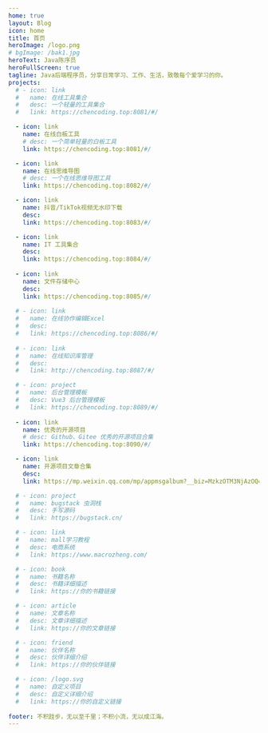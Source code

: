 ```yaml
---
home: true
layout: Blog
icon: home
title: 首页
heroImage: /logo.png
# bgImage: /bak1.jpg
heroText: Java陈序员
heroFullScreen: true
tagline: Java后端程序员，分享日常学习、工作、生活，致敬每个爱学习的你。
projects:
  # - icon: link
  #   name: 在线工具集合
  #   desc: 一个轻量的工具集合
  #   link: https://chencoding.top:8081/#/

  - icon: link
    name: 在线白板工具
    # desc: 一个简单轻量的白板工具
    link: https://chencoding.top:8081/#/

  - icon: link
    name: 在线思维导图
    # desc: 一个在线思维导图工具
    link: https://chencoding.top:8082/#/

  - icon: link
    name: 抖音/TikTok视频无水印下载
    desc: 
    link: https://chencoding.top:8083/#/

  - icon: link
    name: IT 工具集合
    desc: 
    link: https://chencoding.top:8084/#/
  
  - icon: link
    name: 文件存储中心
    desc: 
    link: https://chencoding.top:8085/#/
  
  # - icon: link
  #   name: 在线协作编辑Excel
  #   desc: 
  #   link: https://chencoding.top:8086/#/
  
  # - icon: link
  #   name: 在线知识库管理
  #   desc: 
  #   link: http://chencoding.top:8087/#/

  # - icon: project
  #   name: 后台管理模板
  #   desc: Vue3 后台管理模板
  #   link: https://chencoding.top:8089/#/
  
  - icon: link
    name: 优秀的开源项目
    # desc: Github、Gitee 优秀的开源项目合集
    link: https://chencoding.top:8090/#/

  - icon: link
    name: 开源项目文章合集
    desc: 
    link: https://mp.weixin.qq.com/mp/appmsgalbum?__biz=MzkzOTM3NjAzOQ==&action=getalbum&album_id=2783119709868212224&scene=126&sessionid=-659761542&uin=&key=&devicetype=Windows+11+x64&version=6309092b&lang=zh_CN&ascene=0&session_us=gh_b840974cfe99

  # - icon: project
  #   name: bugstack 虫洞栈
  #   desc: 手写源码
  #   link: https://bugstack.cn/

  # - icon: link
  #   name: mall学习教程
  #   desc: 电商系统
  #   link: https://www.macrozheng.com/

  # - icon: book
  #   name: 书籍名称
  #   desc: 书籍详细描述
  #   link: https://你的书籍链接

  # - icon: article
  #   name: 文章名称
  #   desc: 文章详细描述
  #   link: https://你的文章链接

  # - icon: friend
  #   name: 伙伴名称
  #   desc: 伙伴详细介绍
  #   link: https://你的伙伴链接

  # - icon: /logo.svg
  #   name: 自定义项目
  #   desc: 自定义详细介绍
  #   link: https://你的自定义链接
  
footer: 不积跬步，无以至千里；不积小流，无以成江海。
---
```


<!-- 这是一个博客主页。

要使用此布局，你应该在页面前端设置 `layout: Blog` 和 `home: true`。

相关配置文档请见 [博客主页](https://vuepress-theme-hope.github.io/v2/zh/guide/blog/home/)。 -->
